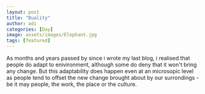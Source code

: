 ```yaml
---
layout: post
title: "Duality"
author: adi
categories: [Day]
image: assets/images/Elephant.jpg
tags: [featured]
---
```


As months and years passed by since i wrote my last blog, i realised that people do adapt to enivironment, although some do deny that it won't bring any change. But this adaptability does happen even at an microsopic level as people tend to offset the new change brought about by our surrondings - be it may people, the work, the place or the culture.
